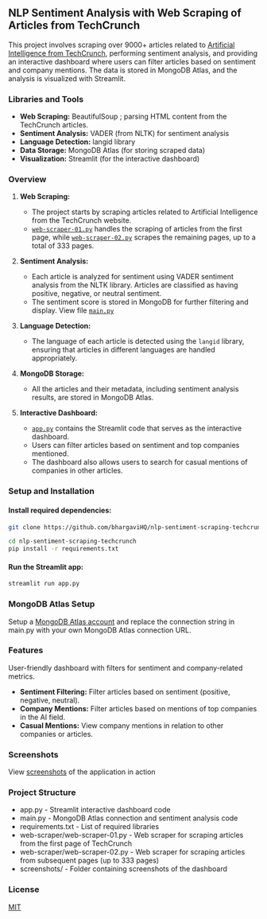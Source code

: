 ## NLP Sentiment Analysis with Web Scraping of Articles from TechCrunch
This project involves scraping over 9000+ articles related to [Artificial Intelligence from TechCrunch](https://techcrunch.com/category/artificial-intelligence/), performing sentiment analysis, and providing an interactive dashboard where users can filter articles based on sentiment and company mentions. The data is stored in MongoDB Atlas, and the analysis is visualized with Streamlit.

### Libraries and Tools

- **Web Scraping:** BeautifulSoup ; parsing HTML content from the TechCrunch articles.
- **Sentiment Analysis:** VADER (from NLTK) for sentiment analysis
- **Language Detection:** langid library
- **Data Storage:** MongoDB Atlas (for storing scraped data)
- **Visualization:** Streamlit (for the interactive dashboard)

###  Overview

1. **Web Scraping:** 
   - The project starts by scraping articles related to Artificial Intelligence from the TechCrunch website.
   - [`web-scraper-01.py`](https://github.com/bhargaviHQ/nlp-sentiment-scraping-techcrunch/tree/main/web-scraper/web-scraper-01.py) handles the scraping of articles from the first page, while [`web-scraper-02.py`](https://github.com/bhargaviHQ/nlp-sentiment-scraping-techcrunch/tree/main/web-scraper/web-scraper-02.py) scrapes the remaining pages, up to a total of 333 pages.
   
2. **Sentiment Analysis:** 
   - Each article is analyzed for sentiment using VADER sentiment analysis from the NLTK library. Articles are classified as having positive, negative, or neutral sentiment.
   - The sentiment score is stored in MongoDB for further filtering and display. View file [`main.py`](https://github.com/bhargaviHQ/nlp-sentiment-scraping-techcrunch/blob/main/main.py)

3. **Language Detection:** 
   - The language of each article is detected using the `langid` library, ensuring that articles in different languages are handled appropriately.

4. **MongoDB Storage:** 
   - All the articles and their metadata, including sentiment analysis results, are stored in MongoDB Atlas.

5. **Interactive Dashboard:**
   - [`app.py`](https://github.com/bhargaviHQ/nlp-sentiment-scraping-techcrunch/blob/main/app.py) contains the Streamlit code that serves as the interactive dashboard.
   - Users can filter articles based on sentiment and top companies mentioned.
   - The dashboard also allows users to search for casual mentions of companies in other articles.

###  Setup and Installation

####  Install required dependencies:

```bash
git clone https://github.com/bhargaviHQ/nlp-sentiment-scraping-techcrunch.git
```
```bash
cd nlp-sentiment-scraping-techcrunch
pip install -r requirements.txt
```
#### Run the Streamlit app:

```bash
streamlit run app.py
```
 
### MongoDB Atlas Setup
Setup a [MongoDB Atlas account](https://www.mongodb.com/docs/guides/atlas/account/) and replace the connection string in main.py with your own MongoDB Atlas connection URL.

###  Features
User-friendly dashboard with filters for sentiment and company-related metrics.
- **Sentiment Filtering:** Filter articles based on sentiment (positive, negative, neutral).
- **Company Mentions:** Filter articles based on mentions of top companies in the AI field.
- **Casual Mentions:** View company mentions in relation to other companies or articles.

###  Screenshots
View [screenshots](https://github.com/bhargaviHQ/nlp-sentiment-scraping-techcrunch/tree/main/screenshots) of the application in action

###  Project Structure
- app.py - Streamlit interactive dashboard code
- main.py - MongoDB Atlas connection and sentiment analysis code
- requirements.txt - List of required libraries
- web-scraper/web-scraper-01.py - Web scraper for scraping articles from the first page of TechCrunch
- web-scraper/web-scraper-02.py - Web scraper for scraping articles from subsequent pages (up to 333 pages)
- screenshots/ - Folder containing screenshots of the dashboard


### License

[MIT](https://choosealicense.com/licenses/mit/)
